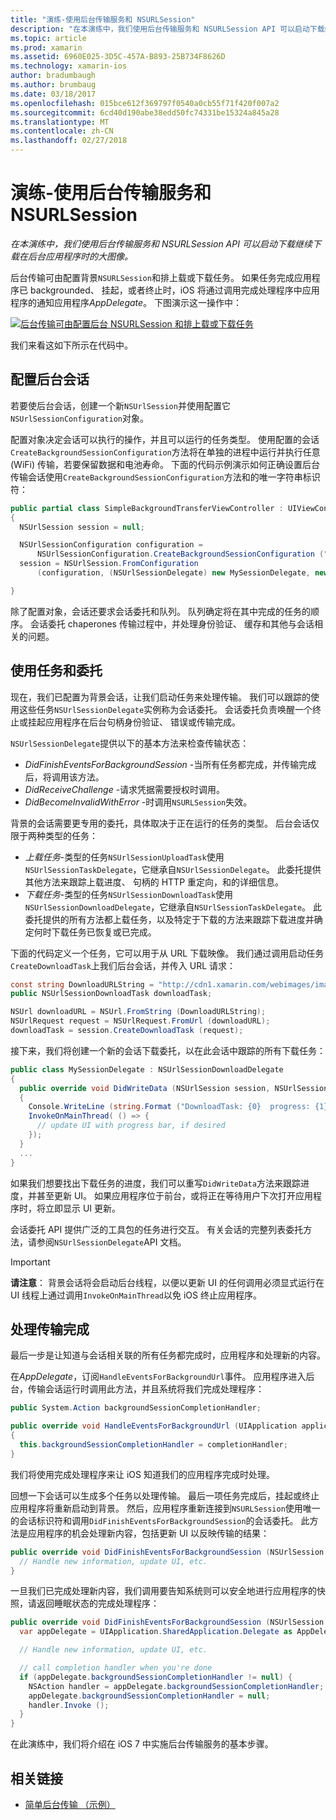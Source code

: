 ```yaml
---
title: "演练-使用后台传输服务和 NSURLSession"
description: "在本演练中，我们使用后台传输服务和 NSURLSession API 可以启动下载继续下载在后台应用程序时的大图像。"
ms.topic: article
ms.prod: xamarin
ms.assetid: 6960E025-3D5C-457A-B893-25B734F8626D
ms.technology: xamarin-ios
author: bradumbaugh
ms.author: brumbaug
ms.date: 03/18/2017
ms.openlocfilehash: 015bce612f369797f0540a0cb55f71f420f007a2
ms.sourcegitcommit: 6cd40d190abe38edd50fc74331be15324a845a28
ms.translationtype: MT
ms.contentlocale: zh-CN
ms.lasthandoff: 02/27/2018
---
```

# <a name="walkthrough---using-background-transfer-service-and-nsurlsession"></a>演练-使用后台传输服务和 NSURLSession

_在本演练中，我们使用后台传输服务和 NSURLSession API 可以启动下载继续下载在后台应用程序时的大图像。_

后台传输可由配置背景`NSURLSession`和排上载或下载任务。 如果任务完成应用程序已 backgrounded、 挂起，或者终止时，iOS 将通过调用完成处理程序中应用程序的通知应用程序*AppDelegate*。 下图演示这一操作中：

 [ ![](background-transfer-walkthrough-images/transfer.png "后台传输可由配置后台 NSURLSession 和排上载或下载任务")](background-transfer-walkthrough-images/transfer.png)

我们来看这如下所示在代码中。

## <a name="configuring-a-background-session"></a>配置后台会话

若要使后台会话，创建一个新`NSUrlSession`并使用配置它`NSUrlSessionConfiguration`对象。

配置对象决定会话可以执行的操作，并且可以运行的任务类型。
使用配置的会话`CreateBackgroundSessionConfiguration`方法将在单独的进程中运行并执行任意 (WiFi) 传输，若要保留数据和电池寿命。
下面的代码示例演示如何正确设置后台传输会话使用`CreateBackgroundSessionConfiguration`方法和的唯一字符串标识符：

```csharp
public partial class SimpleBackgroundTransferViewController : UIViewController
{
  NSUrlSession session = null;

  NSUrlSessionConfiguration configuration =
      NSUrlSessionConfiguration.CreateBackgroundSessionConfiguration ("com.SimpleBackgroundTransfer.BackgroundSession");
  session = NSUrlSession.FromConfiguration
      (configuration, (NSUrlSessionDelegate) new MySessionDelegate, new NSOperationQueue());

}
```

除了配置对象，会话还要求会话委托和队列。
队列确定将在其中完成的任务的顺序。 会话委托 chaperones 传输过程中，并处理身份验证、 缓存和其他与会话相关的问题。

## <a name="working-with-tasks-and-delegates"></a>使用任务和委托

现在，我们已配置为背景会话，让我们启动任务来处理传输。 我们可以跟踪的使用这些任务`NSUrlSessionDelegate`实例称为会话委托。 会话委托负责唤醒一个终止或挂起应用程序在后台句柄身份验证、 错误或传输完成。

`NSUrlSessionDelegate`提供以下的基本方法来检查传输状态：

-  *DidFinishEventsForBackgroundSession* -当所有任务都完成，并传输完成后，将调用该方法。
-  *DidReceiveChallenge* -请求凭据需要授权时调用。
-  *DidBecomeInvalidWithError* -时调用`NSURLSession`失效。


背景的会话需要更专用的委托，具体取决于正在运行的任务的类型。 后台会话仅限于两种类型的任务：

-  *上载任务*-类型的任务`NSUrlSessionUploadTask`使用`NSUrlSessionTaskDelegate`，它继承自`NSUrlSessionDelegate`。 此委托提供其他方法来跟踪上载进度、 句柄的 HTTP 重定向，和的详细信息。
-  *下载任务*-类型的任务`NSUrlSessionDownloadTask`使用`NSUrlSessionDownloadDelegate`，它继承自`NSUrlSessionTaskDelegate`。 此委托提供的所有方法都上载任务，以及特定于下载的方法来跟踪下载进度并确定何时下载任务已恢复或已完成。


下面的代码定义一个任务，它可以用于从 URL 下载映像。 我们通过调用启动任务`CreateDownloadTask`上我们后台会话，并传入 URL 请求：

```csharp
const string DownloadURLString = "http://cdn1.xamarin.com/webimages/images/xamarin.png";
public NSUrlSessionDownloadTask downloadTask;

NSUrl downloadURL = NSUrl.FromString (DownloadURLString);
NSUrlRequest request = NSUrlRequest.FromUrl (downloadURL);
downloadTask = session.CreateDownloadTask (request);
```

接下来，我们将创建一个新的会话下载委托，以在此会话中跟踪的所有下载任务：

```csharp
public class MySessionDelegate : NSUrlSessionDownloadDelegate
{
  public override void DidWriteData (NSUrlSession session, NSUrlSessionDownloadTask downloadTask, long bytesWritten, long totalBytesWritten, long totalBytesExpectedToWrite)
  {
    Console.WriteLine (string.Format ("DownloadTask: {0}  progress: {1}", downloadTask, progress));
    InvokeOnMainThread( () => {
      // update UI with progress bar, if desired
    });
  }
  ...
}
```

如果我们想要找出下载任务的进度，我们可以重写`DidWriteData`方法来跟踪进度，并甚至更新 UI。 如果应用程序位于前台，或将正在等待用户下次打开应用程序时，将立即显示 UI 更新。

会话委托 API 提供广泛的工具包的任务进行交互。 有关会话的完整列表委托方法，请参阅`NSUrlSessionDelegate`API 文档。

> [!IMPORTANT]
> **请注意**： 背景会话将会启动后台线程，以便以更新 UI 的任何调用必须显式运行在 UI 线程上通过调用`InvokeOnMainThread`以免 iOS 终止应用程序。 


## <a name="handling-transfer-completion"></a>处理传输完成

最后一步是让知道与会话相关联的所有任务都完成时，应用程序和处理新的内容。

在*AppDelegate*，订阅`HandleEventsForBackgroundUrl`事件。 应用程序进入后台，传输会话运行时调用此方法，并且系统将我们完成处理程序：

```csharp
public System.Action backgroundSessionCompletionHandler;

public override void HandleEventsForBackgroundUrl (UIApplication application, string sessionIdentifier, System.Action completionHandler)
{
  this.backgroundSessionCompletionHandler = completionHandler;
}
```

我们将使用完成处理程序来让 iOS 知道我们的应用程序完成时处理。

回想一下会话可以生成多个任务以处理传输。 最后一项任务完成后，挂起或终止应用程序将重新启动到背景。 然后，应用程序重新连接到`NSURLSession`使用唯一的会话标识符和调用`DidFinishEventsForBackgroundSession`的会话委托。 此方法是应用程序的机会处理新内容，包括更新 UI 以反映传输的结果：

```csharp
public override void DidFinishEventsForBackgroundSession (NSUrlSession session) {
  // Handle new information, update UI, etc.
}
```

一旦我们已完成处理新内容，我们调用要告知系统则可以安全地进行应用程序的快照，请返回睡眠状态的完成处理程序：

```csharp
public override void DidFinishEventsForBackgroundSession (NSUrlSession session) {
  var appDelegate = UIApplication.SharedApplication.Delegate as AppDelegate;

  // Handle new information, update UI, etc.

  // call completion handler when you're done
  if (appDelegate.backgroundSessionCompletionHandler != null) {
    NSAction handler = appDelegate.backgroundSessionCompletionHandler;
    appDelegate.backgroundSessionCompletionHandler = null;
    handler.Invoke ();
  }
}
```

在此演练中，我们将介绍在 iOS 7 中实施后台传输服务的基本步骤。



## <a name="related-links"></a>相关链接

- [简单后台传输 （示例）](https://developer.xamarin.com/samples/monotouch/SimpleBackgroundTransfer/)
